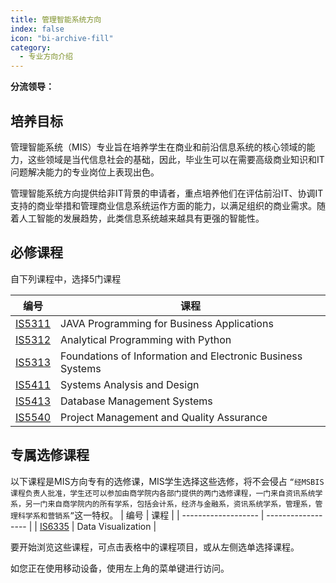 ```yaml
---
title: 管理智能系统方向
index: false
icon: "bi-archive-fill"
category:
  - 专业方向介绍
---
```


**分流领导：**

<VPBanner
  title = "廖少毅(Prof. LIAO Shaoyi) 'Stephen'"
  content = "Professor"
  logo = "https://www.cb.cityu.edu.hk/portfolio/photos/issliao.jpg"
  :actions = '[
        {
            text: "详细信息",
            link: "https://www.cb.cityu.edu.hk/People-and-Research/People/People-Details?eid=issliao"
        },
    ]'
/>

## 培养目标

管理智能系统（MIS）专业旨在培养学生在商业和前沿信息系统的核心领域的能力，这些领域是当代信息社会的基础，因此，毕业生可以在需要高级商业知识和IT问题解决能力的专业岗位上表现出色。

管理智能系统方向提供给非IT背景的申请者，重点培养他们在评估前沿IT、协调IT支持的商业举措和管理商业信息系统运作方面的能力，以满足组织的商业需求。随着人工智能的发展趋势，此类信息系统越来越具有更强的智能性。

## 必修课程

自下列课程中，选择5门课程

| 编号                | 课程                                                       |
| ------------------- | ---------------------------------------------------------- |
| [IS5311](Core_Course/IS5311.md) | JAVA Programming for Business Applications                 |
| [IS5312](Core_Course/IS5312.md) | Analytical Programming with Python                         |
| [IS5313](Core_Course/IS5313.md) | Foundations of Information and Electronic Business Systems |
| [IS5411](Core_Course/IS5411.md) | Systems Analysis and Design                                |
| [IS5413](Core_Course/IS5413.md) | Database Management Systems                                |
| [IS5540](Core_Course/IS5540.md) | Project Management and Quality Assurance                   |

## 专属选修课程

以下课程是MIS方向专有的选修课，MIS学生选择这些选修，将不会侵占 `“经MSBIS课程负责人批准，学生还可以参加由商学院内各部门提供的两门选修课程，一门来自资讯系统学系，另一门来自商学院内的所有学系，包括会计系，经济与金融系，资讯系统学系，管理系，管理科学系和营销系”`这一特权。
| 编号                | 课程               |
| ------------------- | ------------------ |
| [IS6335](MIS_Elective/IS6335.md) | Data Visualization |

要开始浏览这些课程，可点击表格中的课程项目，或从左侧选单选择课程。

如您正在使用移动设备，使用左上角的菜单键进行访问。
